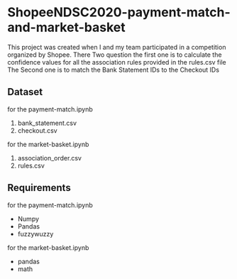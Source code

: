 # ShopeeNDSC2020-payment-match-and-market-basket
This project was created when I and my team participated in a competition organized by Shopee.
There Two question the first one is to calculate the confidence values for all the association rules provided in the rules.csv file   
The Second one is to match the Bank Statement IDs to the Checkout IDs

## Dataset
for the payment-match.ipynb
1. bank_statement.csv
2. checkout.csv

for the market-basket.ipynb
1. association_order.csv
2. rules.csv

## Requirements
for the payment-match.ipynb
* Numpy
* Pandas
* fuzzywuzzy

for the market-basket.ipynb
* pandas
* math
